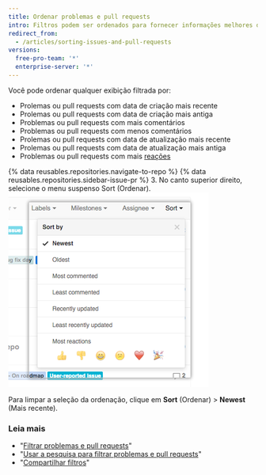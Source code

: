 ```yaml
---
title: Ordenar problemas e pull requests
intro: Filtros podem ser ordenados para fornecer informações melhores durante um período específico.
redirect_from:
  - /articles/sorting-issues-and-pull-requests
versions:
  free-pro-team: '*'
  enterprise-server: '*'
---
```


Você pode ordenar qualquer exibição filtrada por:

* Prolemas ou pull requests com data de criação mais recente
* Prolemas ou pull requests com data de criação mais antiga
* Problemas ou pull requests com mais comentários
* Problemas ou pull requests com menos comentários
* Prolemas ou pull requests com data de atualização mais recente
* Prolemas ou pull requests com data de atualização mais antiga
* Problemas ou pull requests com mais [reações](/articles/about-conversations-on-github#reacting-to-ideas-in-comments)

{% data reusables.repositories.navigate-to-repo %}
{% data reusables.repositories.sidebar-issue-pr %}
3. No canto superior direito, selecione o menu suspenso Sort (Ordenar). ![Usar a aba suspensa Sort (Ordenar)](/assets/images/help/issues/issues_sort_dropdown.png)

Para limpar a seleção da ordenação, clique em **Sort** (Ordenar) > **Newest** (Mais recente).

### Leia mais

* "[Filtrar problemas e pull requests](/articles/filtering-issues-and-pull-requests)"
* "[Usar a pesquisa para filtrar problemas e pull requests](/articles/using-search-to-filter-issues-and-pull-requests)"
* "[Compartilhar filtros](/articles/sharing-filters)"
